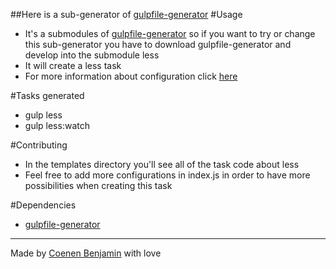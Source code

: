 ##Here is a sub-generator of [gulpfile-generator](https://github.com/bnjjj/gulpfile-generator)
#Usage
+ It's a submodules of [gulpfile-generator](https://github.com/bnjjj/gulpfile-generator) so if you want to try or change this sub-generator you have to download gulpfile-generator and develop into the submodule less
+ It will create a less task
+ For more information about configuration click [here](https://www.npmjs.com/package/gulp-less)

#Tasks generated
+ gulp less
+ gulp less:watch

#Contributing
+ In the templates directory you'll see all of the task code about less
+ Feel free to add more configurations in index.js in order to have more possibilities when creating this task

#Dependencies
+ [gulpfile-generator](https://github.com/bnjjj/gulpfile-generator)

-------------

Made by [Coenen Benjamin](https://twitter.com/BnJ25) with love
